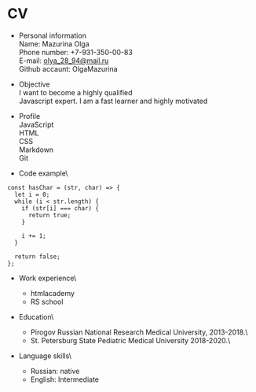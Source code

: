 # CV

* Personal information\
Name: Mazurina Olga\
Phone number: +7-931-350-00-83\
E-mail: olya_28_94@mail.ru\
Github accaunt: OlgaMazurina

* Objective\
I want to become a highly qualified\
Javascript expert. I am a fast learner and highly motivated

* Profile\
JavaScript\
HTML\
CSS\
Markdown\
Git

* Code example\
```
const hasChar = (str, char) => {
  let i = 0;
  while (i < str.length) {
    if (str[i] === char) {
      return true;
    }

    i += 1;
  }

  return false;
};
```

* Work experience\
  * htmlacademy
  * RS school

* Education\
  * Pirogov Russian National Research Medical University, 2013-2018.\
  * St. Petersburg State Pediatric Medical University 2018-2020.\

* Language skills\
  * Russian: native
  * English: Intermediate